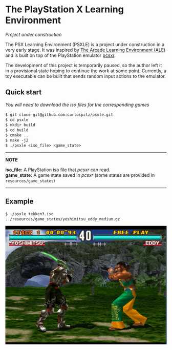 # The PlayStation X Learning Environment
_Project under construction_

The PSX Learning Environment (PSXLE) is a project under construction in a very early stage.
It was inspired by [The Arcade Learning Environment (ALE)](https://github.com/mgbellemare/Arcade-Learning-Environment)
and is built on top of the PlayStation emulator [pcsxr](https://archive.codeplex.com/?p=pcsxr).

The development of this project is temporarily paused, so the author left it in a provisional state hoping to continue
the work at some point. Currently, a toy executable can be built that sends random input actions to the emulator.

## Quick start ##
_You will need to download the iso files for the corresponding games_

```
$ git clone git@github.com:carlospzlz/psxle.git
$ cd psxle
$ mkdir build
$ cd build
$ cmake ..
$ make -j2
$ ./psxle <iso_file> <game_state>
```
---
**NOTE**

**iso_file:** A PlayStation iso file that _pcsxr_ can read.<br/>
**game_state:** A game state saved in _pcsxr_ (some states are provided in `resources/game_states`)

---

## Example
```
$ ./psxle tekken3.iso ../resources/game_states/yoshimitsu_eddy_medium.gz
```
![](captures/yoshimitsu_eddy.gif)

